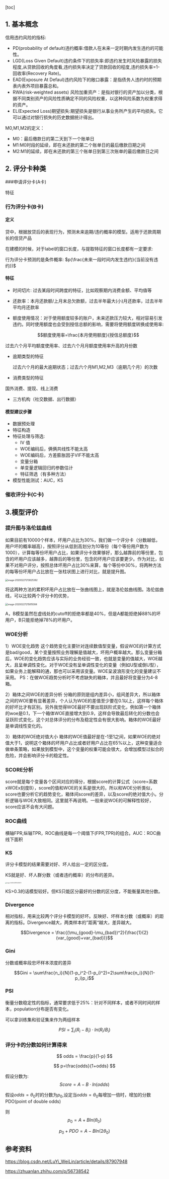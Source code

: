[toc]

## 1. 基本概念

信用违约风险的指标:

+ PD(probability of default)违约概率:借款人在未来一定时期内发生违约的可能性。
+ LGD(Loss Given Default)违约条件下的损失率:即违约发生时风险暴露的损失程度,从贷款回收的角度看,违约损失率决定了贷款回收的程度,违约损失率=1-回收率(Recovery Rate)。
+ EAD(Exposure At Defaul)违约风险下的敞口暴露：是指债务人违约时的预期表内表外项目暴露总和。
+ RWA(risk-weighted assets) 风险加重资产：是指对银行的资产加以分类，根据不同类别资产的风险性质确定不同的风险权重，以这种风险系数为权重求得的资产。
+ EL(Expected Loss)期望损失:期望损失是银行从事业务所产生的平均损失。它可以通过对银行损失的历史数据统计得出。



M0,M1,M2的定义：

+ M0：最后缴款日的第二天到下一个账单日
+ M1:M0时段的延续，即在未还款的第二个账单日的最后缴款日期之间
+ M2:M1的延续，即在未还款的第三个账单日到第三次账单的最后缴款日之间

## 2. 评分卡种类

###申请评分卡(A卡)



特征

### 行为评分卡(B卡)

#### 定义

贷中，根据放贷后的表现行为，预测未来逾期/违约概率的模型。适用于还款周期长的信贷产品

在建模的时候，对于label的窗口长度，与提取特征的窗口长度都有一定要求:

行为评分卡预测的是条件概率: $p(\frac{未来一段时间内发生违约}{当前没有违约})$



####  特征

+ 时间切片: 过去某段时间跨度的特征，比如观察期内消费金额、平均值等

+ 还款率：本月还款额/上月末总欠款额，过去半年最大(小)月还款率，过去半年平均月还款率

+ 额度使用情况：对于使用额度较多的账户，未来还款压力较大，相对容易引发违约。同时使用额度也会受到授信总额的影响，需要将使用额度转换成使用率:

  $$额度使用率=\frac{本月使用额度}{授信总额度}$$

过去六个月平均额度使用率、过去六个月月额度使用率升高的月份数

+ 逾期类型的特征

  过去六个月的最大逾期状态；过去六个月M1,M2,M3（逾期几个月）的次数

+ 消费类型的特征

国外消费、提现、线上消费

+ 三方机构（社交数据、出行数据）



#### 模型建议步骤

+ 数据预处理
+ 特征构造
+ 特征处理与筛选:
  + IV 值
  + WOE编码后，俩俩共线性不能太高
  + WOE编码后，方差膨胀因子VIF不能太高
  + 变量分箱
  + 单变量逻辑回归的参数估计
  + 特征筛选（有多种方法）
+ 模型性能测试：AUC，KS

### 催收评分卡(C卡)







## 3.模型评价

### 提升图与洛伦兹曲线

如果目前有10000个样本，坏用户占比为30%，我们做一个评分卡（分数越低，用户坏的概率越高），按照评分从低到高划分为10等份（每个等份用户数为1000），计算每等份坏用户占比，如果评分卡效果够好，那么越靠前的等份里，包含的坏用户应该越多，越靠后的等份里，包含的坏用户应该要更少。作为对比，如果不对用户评分，按照总体坏用户占比30%来算，每个等份中30%，将两种方法的每等份坏用户占比放在一张柱状图上进行对比，就是提升图。

<img src="评分卡.assets/image-20200227213825382.png" alt="image-20200227213825382" style="zoom:50%;" />

将这两种方法的累积坏用户占比放在一张曲线图上，就是洛伦兹曲线图。洛伦兹曲线，可以比较两个评分卡的优势，

<img src="评分卡.assets/image-20200227215815084.png" alt="image-20200227215815084" style="zoom:50%;" />

A，B模型虽然在虚线处的cutoff的拒绝率都是40%，但是A都能拒绝掉88%的坏用户，B只能拒绝掉78%的坏用户。



### WOE分析

1）WOE变化趋势
这个趋势变化主要针对连续数值型变量，假设WOE的计算方式是bad/good，某个变量按照业务理解是值越大，坏用户概率越大。那么变量分箱后，WOE的变化趋势应该与实际的业务经验一致，也就是变量的值越大，WOE越大，且呈单调性变化。对于WOE没有呈单调性变化的变量（例如U型或倒U型），如果业务上能解释的通，那也可以采用该变量。WOE呈波浪形变化的变量建议不采用。
PS：在做WOE趋势分析时不考虑缺失的箱体，并且最好将变量分为4-8箱。

2）箱体之间WOE的差异分析
分箱的原则是组内差异小，组间差异大，所以箱体之间的WOE要有显著差异，个人认为WOE的差值至少要在0.1以上，这样每个箱体的好坏比才有区别。另外我觉得WOE最好不要出现跃阶式变化，例如第一个箱体的woe是0.1，下一个箱体WOE直接增大到0.9，这样会导致最后转化的分数也会呈跃阶式变化，这个对总体评分的分布及稳定性会有很大影响。箱体的WOE最好是单调线性变化的。

3）箱体的WOE绝对值大小
箱体的WOE值最好是在-1至1之间，如果WOE的绝对值大于1，说明这个箱体的坏用户占比或者好用户占比在65%以上，这种变量适合做单条策略，如果放到模型中，这个变量的权重可能会很大，会增加模型过拟合的危险，并会影响评分卡的稳定性。

### SCORE分析
score就是每个变量各个区间对应的得分，根据score的计算公式（score=系数xWOEx刻度B），score的值和WOE的关系是很大的，所以和WOE分析类似，score也要分析它的趋势变化，箱体间score的差异，以及score的绝对值大小。分析逻辑与WOE大致相同。这里就不再说明。一般来说WOE的可解释性较好，score应该不会有大问题。

### ROC曲线

横轴FPR,纵轴TPR，ROC曲线是每一个阈值下(FPR,TPR)的组合。AUC：ROC曲线下面积



### KS

评分卡模型的结果需要对好、坏人给出一定的区分度。

KS就是好、坏人群分数（或者违约概率）的分布的差异。

<img src="评分卡.assets/image-20200228193228213.png" alt="image-20200228193228213" style="zoom: 25%;" />

KS>0.3的话模型较好。但KS只能区分最好的分数的区分度，不能衡量其他分数。



### Divergence

相对指标，用来比较两个评分卡模型的好坏。反映好、坏样本分数（或概率）的距离的指标。Divergence越大，两类样本的”距离“越大，差异越大。

$$Divergence = \frac{(\mu_{good}-\mu_{bad})^2}{\frac{1}{2}(var_{good}+var_{bad})}$$  

### Gini

分数或概率段忠坏样本浓度的差异

$$Gini = \sum\frac{n_i}{N}(1-p_i^2-(1-p_i)^2)=2\sum\frac{n_i}{N}(1-p_i)p_i$$



### PSI

衡量分数稳定性的指标，通常要求低于25%：针对不同样本，或者不同时间的样本，population分布是否有变化。

可以拿训练集和验证集来作为两组样本

$$PSI=\sum_i(R_i-B_i) \cdot ln(R_i/B_i)$$



### 评分卡的分数如何计算得来

$$
odds = \frac{p}{1-p}
$$

$$
p=\frac{odds}{1+odds}
$$

假设分数为:
$$
Score = A - B\cdot ln(odds)
$$


假设$odds=\theta_0$时的分数为$p_0$,设定当$odds=\theta_0$每增加一倍时，增加的分数PDO(point  of double odds)

则
$$
p_0=A+Bln(\theta_0)
$$

$$
p_0+PDO=A-Bln(2\theta_0)
$$



## 参考资料

https://blog.csdn.net/LuYi_WeiLin/article/details/87907948

https://zhuanlan.zhihu.com/p/56738542